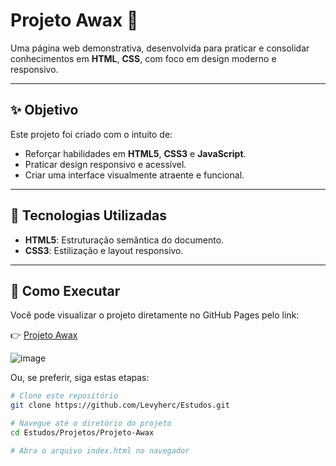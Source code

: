 # Projeto Awax 🌟

Uma página web demonstrativa, desenvolvida para praticar e consolidar conhecimentos em **HTML**, **CSS**, com foco em design moderno e responsivo.

---

## ✨ Objetivo

Este projeto foi criado com o intuito de:

- Reforçar habilidades em **HTML5**, **CSS3** e **JavaScript**.
- Praticar design responsivo e acessível.
- Criar uma interface visualmente atraente e funcional.

---

## 🧰 Tecnologias Utilizadas

- **HTML5**: Estruturação semântica do documento.
- **CSS3**: Estilização e layout responsivo.

---

## 🚀 Como Executar

Você pode visualizar o projeto diretamente no GitHub Pages pelo link:

👉 [Projeto Awax](https://levyherc.github.io/Estudos/Projetos/Projeto-Awax/index.html)

![image](https://github.com/user-attachments/assets/9d98d88a-6bb9-4524-a099-e297810b00eb)


Ou, se preferir, siga estas etapas:

```bash
# Clone este repositório
git clone https://github.com/Levyherc/Estudos.git

# Navegue até o diretório do projeto
cd Estudos/Projetos/Projeto-Awax

# Abra o arquivo index.html no navegador

